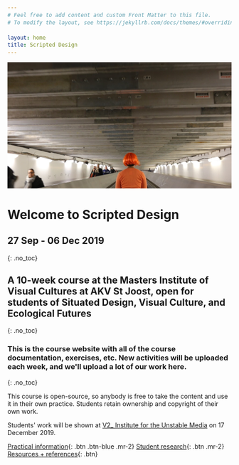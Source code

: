 ```yaml
---
# Feel free to add content and custom Front Matter to this file.
# To modify the layout, see https://jekyllrb.com/docs/themes/#overriding-theme-defaults

layout: home
title: Scripted Design
---
```






![](/assets/net-int1.jpg)



# Welcome to Scripted Design

## 27 Sep - 06 Dec 2019
{: .no_toc}

## A 10-week course at the Masters Institute of Visual Cultures at AKV St Joost, open for students of Situated Design, Visual Culture, and Ecological Futures
{: .no_toc}

### This is the course website with all of the course documentation, exercises, etc. New activities will be uploaded each week, and we'll upload a lot of our work here.
{: .no_toc}

This course is open-source, so anybody is free to take the content and use it in their own practice. Students retain ownership and copyright of their own work.

Students' work will be shown at [V2_ Institute for the Unstable Media](https://v2.nl) on 17 December 2019.

[Practical information](/about/){: .btn .btn-blue .mr-2} [Student research](/research/){: .btn .mr-2} [Resources + references](/resources/){: .btn}
